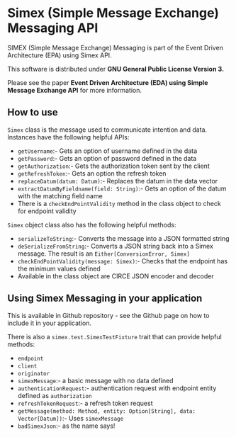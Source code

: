 # Simex (Simple Message Exchange) Messaging API
SIMEX (Simple Message Exchange) Messaging is part of the Event Driven Architecture (EPA) using Simex API. 

This software is distributed under **GNU General Public License Version 3.**

Please see the paper **Event Driven Architecture (EDA) using Simple Message Exchange API** for more 
information.

## How to use

`Simex` class is the message used to communicate intention and data. Instances have the following helpful APIs:

* `getUsername`:- Gets an option of username defined in the data
* `getPassword`:- Gets an option of password defined in the data
* `getAuthorization`:- Gets the authorization token sent by the client
* `getRefreshToken`:- Gets an option the refresh token
* `replaceDatum(datum: Datum)`:- Replaces the datum in the data vector
* `extractDatumByFieldname(field: String)`:- Gets an option of the datum with the matching field name
* There is a `checkEndPointValidity` method in the class object to check for endpoint validity

`Simex` object class also has the following helpful methods:

* `serializeToString`:- Converts the message into a JSON formatted string
* `deSerializeFromString`:- Converts a JSON string back into a Simex message. The result is an `Either[ConversionError, Simex]`
* `checkEndPointValidity(message: Simex)`:- Checks that the endpoint has the minimum values defined
* Available in the class object are CIRCE JSON encoder and decoder

## Using Simex Messaging in your application
This is available in Github repository - see the Github page on how to include it in your application.

There is also a `simex.test.SimexTestFixture` trait that can provide helpful methods:

* `endpoint`
* `client`
* `originator`
* `simexMessage`:- a basic message with no data defined
* `authenticationRequest`:- authentication request with endpoint entity defined as `authorization`
* `refreshTokenRequest`:- a refresh token request
* `getMessage(method: Method, entity: Option[String], data: Vector[Datum])`:- Uses `simexMessage`
* `badSimexJson`:- as the name says!